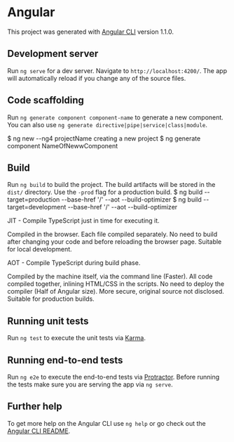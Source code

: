 # Angular

This project was generated with [Angular CLI](https://github.com/angular/angular-cli) version 1.1.0.

## Development server

Run `ng serve` for a dev server. Navigate to `http://localhost:4200/`. The app will automatically reload if you change any of the source files.

## Code scaffolding

Run `ng generate component component-name` to generate a new component. You can also use `ng generate directive|pipe|service|class|module`.

$ ng new --ng4 projectName         creating a new project
$ ng generate component NameOfNewwComponent

## Build

Run `ng build` to build the project. The build artifacts will be stored in the `dist/` directory. Use the `-prod` flag for a production build.
$ ng build --target=production --base-href '/' --aot --build-optimizer
$ ng build --target=development --base-href '/' --aot --build-optimizer


JIT - Compile TypeScript just in time for executing it.

Compiled in the browser.
Each file compiled separately.
No need to build after changing your code and before reloading the browser page.
Suitable for local development.


AOT - Compile TypeScript during build phase.

Compiled by the machine itself, via the command line (Faster).
All code compiled together, inlining HTML/CSS in the scripts.
No need to deploy the compiler (Half of Angular size).
More secure, original source not disclosed.
Suitable for production builds.


## Running unit tests

Run `ng test` to execute the unit tests via [Karma](https://karma-runner.github.io).

## Running end-to-end tests

Run `ng e2e` to execute the end-to-end tests via [Protractor](http://www.protractortest.org/).
Before running the tests make sure you are serving the app via `ng serve`.

## Further help

To get more help on the Angular CLI use `ng help` or go check out the [Angular CLI README](https://github.com/angular/angular-cli/blob/master/README.md).
